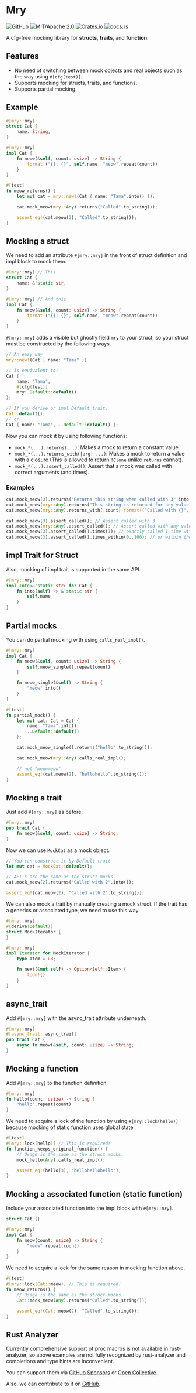 # Mry

[![GitHub](https://img.shields.io/badge/GitHub-ryo33/mry-222222)](https://github.com/ryo33/mry)
![MIT/Apache 2.0](https://img.shields.io/badge/license-MIT%2FApache--2.0-blue.svg)
[![Crates.io](https://img.shields.io/crates/v/mry)](https://crates.io/crates/mry)
[![docs.rs](https://img.shields.io/docsrs/mry)](https://docs.rs/mry)

A cfg-free mocking library for **structs**, **traits**, and **function**.

## Features

* No need of switching between mock objects and real objects such as the way using `#[cfg(test)]`.
* Supports mocking for structs, traits, and functions.
* Supports partial mocking.

## Example

```rust
#[mry::mry]
struct Cat {
    name: String,
}

#[mry::mry]
impl Cat {
    fn meow(&self, count: usize) -> String {
        format!("{}: {}", self.name, "meow".repeat(count))
    }
}

#[test]
fn meow_returns() {
    let mut cat = mry::new!(Cat { name: "Tama".into() });

    cat.mock_meow(mry::Any).returns("Called".to_string());

    assert_eq!(cat.meow(2), "Called".to_string());
}
```

## Mocking a struct

We need to add an attribute `#[mry::mry]` in the front of struct definition and impl block to mock them.

```rust
#[mry::mry] // This
struct Cat {
    name: &'static str,
}

#[mry::mry] // And this
impl Cat {
    fn meow(&self, count: usize) -> String {
        format!("{}: {}", self.name, "meow".repeat(count))
    }
}
```

`#[mry::mry]` adds a visible but ghostly field `mry` to your struct, so your struct must be constructed by the following ways.

```rust
// An easy way
mry::new!(Cat { name: "Tama" })

// is equivalent to:
Cat {
    name: "Tama",
    #[cfg(test)]
    mry: Default::default(),
};

// If you derive or impl Default trait.
Cat::default();
// or
Cat { name: "Tama", ..Default::default() };
```

Now you can mock it by using following functions:

- `mock_*(...).returns(...)`: Makes a mock to return a constant value.
- `mock_*(...).ruturns_with(|arg| ...)`: Makes a mock to return a value with a closure (This is allowed to return `!Clone` unlike `returns` cannot).
- `mock_*(...).assert_called()`: Assert that a mock was called with correct arguments (and times).

### Examples

```rust
cat.mock_meow(3).returns("Returns this string when called with 3".into());
cat.mock_meow(mry::Any).returns("This string is returned for any value".into());
cat.mock_meow(mry::Any).returns_with(|count| format!("Called with {}", count)); // return a dynamic value
```

```rust
cat.mock_meow(3).assert_called(); // Assert called with 3
cat.mock_meow(mry::Any).assert_called(); // Assert called with any value
cat.mock_meow(3).assert_called().times(1); // exactly called 1 time with 3
cat.mock_meow(3).assert_called().times_within(0..100); // or within the range
```

## impl Trait for Struct

Also, mocking of impl trait is supported in the same API.

```rust
#[mry::mry]
impl Into<&'static str> for Cat {
    fn into(self) -> &'static str {
        self.name
    }
}
```

## Partial mocks

You can do partial mocking with using `calls_real_impl()`.

```rust
#[mry::mry]
impl Cat {
    fn meow(&self, count: usize) -> String {
        self.meow_single().repeat(count)
    }

    fn meow_single(&self) -> String {
        "meow".into()
    }
}

#[test]
fn partial_mock() {
    let mut cat: Cat = Cat {
        name: "Tama".into(),
        ..Default::default()
    };

    cat.mock_meow_single().returns("hello".to_string());

    cat.mock_meow(mry::Any).calls_real_impl();

    // not "meowmeow"
    assert_eq!(cat.meow(2), "hellohello".to_string());
}
```

## Mocking a trait

Just add `#[mry::mry]` as before;

```rust
#[mry::mry]
pub trait Cat {
    fn meow(&self, count: usize) -> String;
}
```

Now we can use `MockCat` as a mock object.

```rust
// You can construct it by Default trait
let mut cat = MockCat::default();

// API's are the same as the struct mocks.
cat.mock_meow(2).returns("Called with 2".into());

assert_eq!(cat.meow(2), "Called with 2".to_string());
```

We can also mock a trait by manually creating a mock struct.
If the trait has a generics or associated type, we need to use this way.

```rust
#[mry::mry]
#[derive(Default)]
struct MockIterator {
}

#[mry::mry]
impl Iterator for MockIterator {
    type Item = u8;

    fn next(&mut self) -> Option<Self::Item> {
        todo!()
    }
}
```

## async_trait

Add `#[mry::mry]` with the async_trait attribute underneath.

```rust
#[mry::mry]
#[async_trait::async_trait]
pub trait Cat {
    async fn meow(&self, count: usize) -> String;
}
```

## Mocking a function

Add `#[mry::mry]` to the function definition.

```rust
#[mry::mry]
fn hello(count: usize) -> String {
    "hello".repeat(count)
}
```

We need to acquire a lock of the function by using `#[mry::lock(hello)]` because mocking of static function uses global state.

```rust
#[test]
#[mry::lock(hello)] // This is required!
fn function_keeps_original_function() {
    // Usage is the same as the struct mocks.
    mock_hello(Any).calls_real_impl();

    assert_eq!(hello(3), "hellohellohello");
}
```

## Mocking a associated function (static function)

Include your associated function into the impl block with `#[mry::mry]`.

```rust
struct Cat {}

#[mry::mry]
impl Cat {
    fn meow(count: usize) -> String {
        "meow".repeat(count)
    }
}
```

We need to acquire a lock for the same reason in mocking function above.

```rust
#[test]
#[mry::lock(Cat::meow)] // This is required!
fn meow_returns() {
    // Usage is the same as the struct mocks.
    Cat::mock_meow(Any).returns("Called".to_string());

    assert_eq!(Cat::meow(2), "Called".to_string());
}
```

## Rust Analyzer

Currently comprehensive support of proc macros is not available in rust-analyzer,
so above examples are not fully recognized by rust-analyzer and completions and type hints are inconvenient.

You can support them via [GitHub Sponsors](https://github.com/sponsors/rust-analyzer) or [Open Collective](https://opencollective.com/rust-analyzer).

Also, we can contribute to it on [GitHub](https://github.com/rust-analyzer/rust-analyzer).
